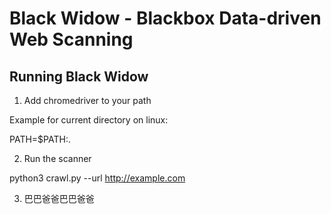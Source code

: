 # Black Widow - Blackbox Data-driven Web Scanning

## Running Black Widow

1. Add chromedriver to your path

Example for current directory on linux:

PATH=$PATH:.

2. Run the scanner

python3 crawl.py --url http://example.com



3. 巴巴爸爸巴巴爸爸
